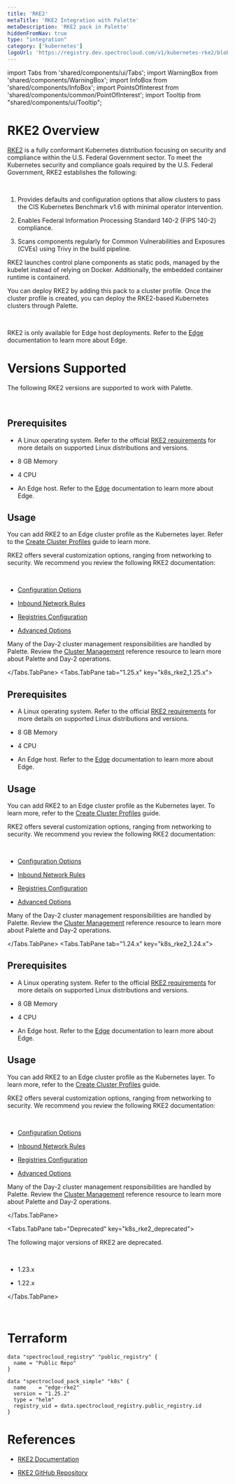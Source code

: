 ```yaml
---
title: 'RKE2'
metaTitle: 'RKE2 Integration with Palette'
metaDescription: 'RKE2 pack in Palette'
hiddenFromNav: true
type: "integration"
category: ['kubernetes']
logoUrl: 'https://registry.dev.spectrocloud.com/v1/kubernetes-rke2/blobs/sha256:47cde61005d9996f1571c132ba9f753982134a7a0d8e445e27001ab8519e6051?type=image/png'
---
```


import Tabs from 'shared/components/ui/Tabs';
import WarningBox from 'shared/components/WarningBox';
import InfoBox from 'shared/components/InfoBox';
import PointsOfInterest from 'shared/components/common/PointOfInterest';
import Tooltip from "shared/components/ui/Tooltip";

# RKE2 Overview

[RKE2](https://docs.rke2.io/) is a fully conformant Kubernetes distribution focusing on security and compliance within the U.S. Federal Government sector. To meet the Kubernetes security and compliance goals required by the U.S. Federal Government, RKE2 establishes the following:

  <br />

1. Provides defaults and configuration options that allow clusters to pass the CIS Kubernetes Benchmark v1.6 with minimal operator intervention.


2. Enables Federal Information Processing Standard 140-2 (FIPS 140-2) compliance.


3. Scans components regularly for Common Vulnerabilities and Exposures (CVEs) using Trivy in the build pipeline.


RKE2 launches control plane components as static pods, managed by the kubelet instead of relying on Docker. Additionally, the embedded container runtime is containerd.

You can deploy RKE2 by adding this pack to a cluster profile. Once the cluster profile is created, you can deploy the RKE2-based Kubernetes clusters through Palette.


<br />

<WarningBox>

RKE2 is only available for Edge host deployments. Refer to the [Edge](/clusters/edge) documentation to learn more about Edge.

</WarningBox>

# Versions Supported

The following RKE2 versions are supported to work with Palette.

<br />

<Tabs>
<Tabs.TabPane tab="1.26.x" key="k8s_rke2_1.26.x">


## Prerequisites

- A Linux operating system. Refer to the official [RKE2 requirements](https://docs.rke2.io/install/requirements) for more details on supported Linux distributions and versions.

- 8 GB Memory 

- 4 CPU

- An Edge host. Refer to the [Edge](/clusters/edge) documentation to learn more about Edge.


## Usage

You can add RKE2 to an Edge cluster profile as the Kubernetes layer. Refer to the [Create Cluster Profiles](/cluster-profiles/task-define-profile) guide to learn more.

RKE2 offers several customization options, ranging from networking to security. We recommend you review the following RKE2 documentation:

<br />


- [Configuration Options](https://docs.rke2.io/install/configuration)


- [Inbound Network Rules](https://docs.rke2.io/install/requirements#inbound-network-rules)


- [Registries Configuration](https://docs.rke2.io/install/containerd_registry_configuration)


- [Advanced Options](https://docs.rke2.io/advanced)


Many of the Day-2 cluster management responsibilities are handled by Palette. Review the [Cluster Management](/clusters/cluster-management) reference resource to learn more about Palette and Day-2 operations.

</Tabs.TabPane>
<Tabs.TabPane tab="1.25.x" key="k8s_rke2_1.25.x">


## Prerequisites

- A Linux operating system. Refer to the official [RKE2 requirements](https://docs.rke2.io/install/requirements) for more details on supported Linux distributions and versions.

- 8 GB Memory 

- 4 CPU

- An Edge host. Refer to the [Edge](/clusters/edge) documentation to learn more about Edge.

## Usage

You can add RKE2 to an Edge cluster profile as the Kubernetes layer. To learn more, refer to the [Create Cluster Profiles](/cluster-profiles/task-define-profile) guide.

RKE2 offers several customization options, ranging from networking to security. We recommend you review the following RKE2 documentation:

<br />


- [Configuration Options](https://docs.rke2.io/install/configuration)


- [Inbound Network Rules](https://docs.rke2.io/install/requirements#inbound-network-rules)


- [Registries Configuration](https://docs.rke2.io/install/containerd_registry_configuration)


- [Advanced Options](https://docs.rke2.io/advanced)


Many of the Day-2 cluster management responsibilities are handled by Palette. Review the [Cluster Management](/clusters/cluster-management) reference resource to learn more about Palette and Day-2 operations.

</Tabs.TabPane>
<Tabs.TabPane tab="1.24.x" key="k8s_rke2_1.24.x">


## Prerequisites

- A Linux operating system. Refer to the official [RKE2 requirements](https://docs.rke2.io/install/requirements) for more details on supported Linux distributions and versions.

- 8 GB Memory 

- 4 CPU

- An Edge host. Refer to the [Edge](/clusters/edge) documentation to learn more about Edge.


## Usage

You can add RKE2 to an Edge cluster profile as the Kubernetes layer. To learn more, refer to the [Create Cluster Profiles](/cluster-profiles/task-define-profile) guide.

RKE2 offers several customization options, ranging from networking to security. We recommend you review the following RKE2 documentation:

<br />


- [Configuration Options](https://docs.rke2.io/install/configuration)


- [Inbound Network Rules](https://docs.rke2.io/install/requirements#inbound-network-rules)


- [Registries Configuration](https://docs.rke2.io/install/containerd_registry_configuration)


- [Advanced Options](https://docs.rke2.io/advanced)


Many of the Day-2 cluster management responsibilities are handled by Palette. Review the [Cluster Management](/clusters/cluster-management) reference resource to learn more about Palette and Day-2 operations.

</Tabs.TabPane>

<Tabs.TabPane tab="Deprecated" key="k8s_rke2_deprecated">


The following major versions of RKE2 are deprecated.


<br />


- 1.23.x


- 1.22.x




</Tabs.TabPane>
</Tabs>


<br />

# Terraform

```hcl
data "spectrocloud_registry" "public_registry" {
  name = "Public Repo"
}

data "spectrocloud_pack_simple" "k8s" {
  name    = "edge-rke2"
  version = "1.25.2"
  type = "helm"
  registry_uid = data.spectrocloud_registry.public_registry.id
}
```

# References

- [RKE2 Documentation](https://docs.rke2.io)


- [RKE2 GitHub Repository](https://github.com/rancher/rke2)